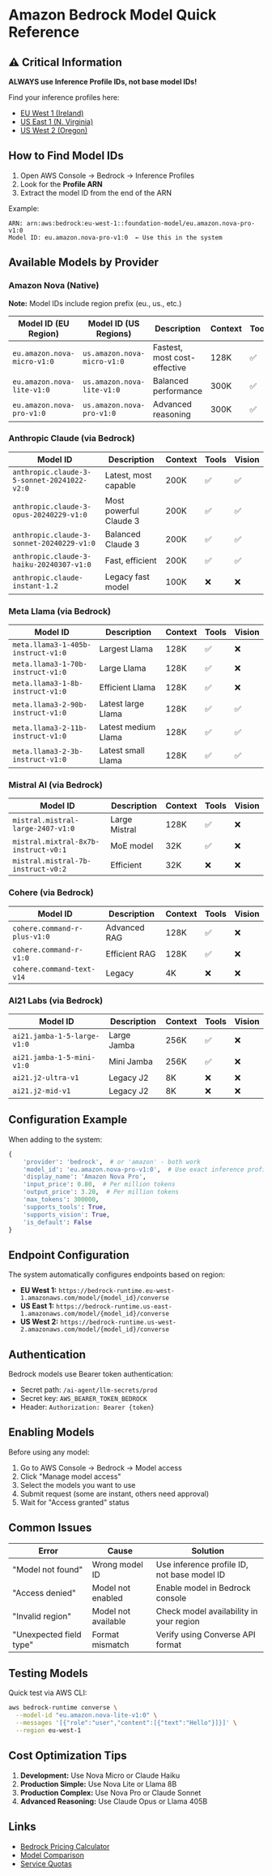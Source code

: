 # Amazon Bedrock Model Quick Reference

## ⚠️ Critical Information

**ALWAYS use Inference Profile IDs, not base model IDs!**

Find your inference profiles here:
- [EU West 1 (Ireland)](https://console.aws.amazon.com/bedrock/home?region=eu-west-1#inference-profiles)
- [US East 1 (N. Virginia)](https://console.aws.amazon.com/bedrock/home?region=us-east-1#inference-profiles)
- [US West 2 (Oregon)](https://console.aws.amazon.com/bedrock/home?region=us-west-2#inference-profiles)

## How to Find Model IDs

1. Open AWS Console → Bedrock → Inference Profiles
2. Look for the **Profile ARN**
3. Extract the model ID from the end of the ARN

Example:
```
ARN: arn:aws:bedrock:eu-west-1::foundation-model/eu.amazon.nova-pro-v1:0
Model ID: eu.amazon.nova-pro-v1:0  ← Use this in the system
```

## Available Models by Provider

### Amazon Nova (Native)

**Note:** Model IDs include region prefix (eu., us., etc.)

| Model ID (EU Region) | Model ID (US Regions) | Description | Context | Tools | Vision |
|----------------------|------------------------|-------------|---------|-------|--------|
| `eu.amazon.nova-micro-v1:0` | `us.amazon.nova-micro-v1:0` | Fastest, most cost-effective | 128K | ✅ | ❌ |
| `eu.amazon.nova-lite-v1:0` | `us.amazon.nova-lite-v1:0` | Balanced performance | 300K | ✅ | ✅ |
| `eu.amazon.nova-pro-v1:0` | `us.amazon.nova-pro-v1:0` | Advanced reasoning | 300K | ✅ | ✅ |

### Anthropic Claude (via Bedrock)
| Model ID | Description | Context | Tools | Vision |
|----------|-------------|---------|-------|--------|
| `anthropic.claude-3-5-sonnet-20241022-v2:0` | Latest, most capable | 200K | ✅ | ✅ |
| `anthropic.claude-3-opus-20240229-v1:0` | Most powerful Claude 3 | 200K | ✅ | ✅ |
| `anthropic.claude-3-sonnet-20240229-v1:0` | Balanced Claude 3 | 200K | ✅ | ✅ |
| `anthropic.claude-3-haiku-20240307-v1:0` | Fast, efficient | 200K | ✅ | ✅ |
| `anthropic.claude-instant-1.2` | Legacy fast model | 100K | ❌ | ❌ |

### Meta Llama (via Bedrock)
| Model ID | Description | Context | Tools | Vision |
|----------|-------------|---------|-------|--------|
| `meta.llama3-1-405b-instruct-v1:0` | Largest Llama | 128K | ✅ | ❌ |
| `meta.llama3-1-70b-instruct-v1:0` | Large Llama | 128K | ✅ | ❌ |
| `meta.llama3-1-8b-instruct-v1:0` | Efficient Llama | 128K | ✅ | ❌ |
| `meta.llama3-2-90b-instruct-v1:0` | Latest large Llama | 128K | ✅ | ✅ |
| `meta.llama3-2-11b-instruct-v1:0` | Latest medium Llama | 128K | ✅ | ✅ |
| `meta.llama3-2-3b-instruct-v1:0` | Latest small Llama | 128K | ✅ | ✅ |

### Mistral AI (via Bedrock)
| Model ID | Description | Context | Tools | Vision |
|----------|-------------|---------|-------|--------|
| `mistral.mistral-large-2407-v1:0` | Large Mistral | 128K | ✅ | ❌ |
| `mistral.mixtral-8x7b-instruct-v0:1` | MoE model | 32K | ✅ | ❌ |
| `mistral.mistral-7b-instruct-v0:2` | Efficient | 32K | ❌ | ❌ |

### Cohere (via Bedrock)
| Model ID | Description | Context | Tools | Vision |
|----------|-------------|---------|-------|--------|
| `cohere.command-r-plus-v1:0` | Advanced RAG | 128K | ✅ | ❌ |
| `cohere.command-r-v1:0` | Efficient RAG | 128K | ✅ | ❌ |
| `cohere.command-text-v14` | Legacy | 4K | ❌ | ❌ |

### AI21 Labs (via Bedrock)
| Model ID | Description | Context | Tools | Vision |
|----------|-------------|---------|-------|--------|
| `ai21.jamba-1-5-large-v1:0` | Large Jamba | 256K | ✅ | ❌ |
| `ai21.jamba-1-5-mini-v1:0` | Mini Jamba | 256K | ✅ | ❌ |
| `ai21.j2-ultra-v1` | Legacy J2 | 8K | ❌ | ❌ |
| `ai21.j2-mid-v1` | Legacy J2 | 8K | ❌ | ❌ |

## Configuration Example

When adding to the system:

```python
{
    'provider': 'bedrock',  # or 'amazon' - both work
    'model_id': 'eu.amazon.nova-pro-v1:0',  # Use exact inference profile ID with region prefix
    'display_name': 'Amazon Nova Pro',
    'input_price': 0.80,  # Per million tokens
    'output_price': 3.20,  # Per million tokens
    'max_tokens': 300000,
    'supports_tools': True,
    'supports_vision': True,
    'is_default': False
}
```

## Endpoint Configuration

The system automatically configures endpoints based on region:

- **EU West 1:** `https://bedrock-runtime.eu-west-1.amazonaws.com/model/{model_id}/converse`
- **US East 1:** `https://bedrock-runtime.us-east-1.amazonaws.com/model/{model_id}/converse`
- **US West 2:** `https://bedrock-runtime.us-west-2.amazonaws.com/model/{model_id}/converse`

## Authentication

Bedrock models use Bearer token authentication:
- Secret path: `/ai-agent/llm-secrets/prod`
- Secret key: `AWS_BEARER_TOKEN_BEDROCK`
- Header: `Authorization: Bearer {token}`

## Enabling Models

Before using any model:

1. Go to AWS Console → Bedrock → Model access
2. Click "Manage model access"
3. Select the models you want to use
4. Submit request (some are instant, others need approval)
5. Wait for "Access granted" status

## Common Issues

| Error | Cause | Solution |
|-------|-------|----------|
| "Model not found" | Wrong model ID | Use inference profile ID, not base model ID |
| "Access denied" | Model not enabled | Enable model in Bedrock console |
| "Invalid region" | Model not available | Check model availability in your region |
| "Unexpected field type" | Format mismatch | Verify using Converse API format |

## Testing Models

Quick test via AWS CLI:
```bash
aws bedrock-runtime converse \
  --model-id "eu.amazon.nova-lite-v1:0" \
  --messages '[{"role":"user","content":[{"text":"Hello"}]}]' \
  --region eu-west-1
```

## Cost Optimization Tips

1. **Development:** Use Nova Micro or Claude Haiku
2. **Production Simple:** Use Nova Lite or Llama 8B
3. **Production Complex:** Use Nova Pro or Claude Sonnet
4. **Advanced Reasoning:** Use Claude Opus or Llama 405B

## Links

- [Bedrock Pricing Calculator](https://calculator.aws/#/addService/Bedrock)
- [Model Comparison](https://docs.aws.amazon.com/bedrock/latest/userguide/model-comparison.html)
- [Service Quotas](https://console.aws.amazon.com/servicequotas/home/services/bedrock/quotas)